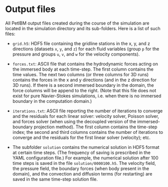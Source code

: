# Output files

All PetIBM output files created during the course of the simulation are located in the simulation directory and its sub-folders. Here is a list of such files:

* `grid.h5`: HDF5 file containing the gridline stations in the x, y, and z directions (datasets `x`, `y`, and `z`) for each fluid variables (group `p` for the pressure and groups `u`, `v`, and `w` for the velocity components).

* `forces.txt`: ASCII file that contains the hydrodynamic forces acting on the immersed body at each time-step. The first column contains the time values. The next two columns (or three columns for 3D runs) contains the forces in the x and y directions (and in the z direction for 3D runs). If there is a second immersed boundary in the domain, the force columns will be append to the right. (Note that this file does not exist for pure Navier-Stokes simulations, i.e. when there is no immersed boundary in the computation domain.)

* `iterations.txt`: ASCII file reporting the number of iterations to converge and the residuals for each linear solver: velocity solver, Poisson solver, and forces solver (when using the decoupled version of the immersed-boundary projection method). The first column contains the time-step index; the second and third columns contains the number of iterations to converge and the residuals for the first linear solver (velocity); etc.

* The subfolder `solution` contains the numerical solution in HDF5 format at certain time steps. (The frequency of saving is prescribed in the YAML configuration file.) For example, the numerical solution after 100 time steps is saved in the file `solution/0000100.h5`. The velocity field, the pressure field, the boundary forces (when body present in the domain), and the convection and diffusion terms (for restarting) are saved in the same time-step solution file.
